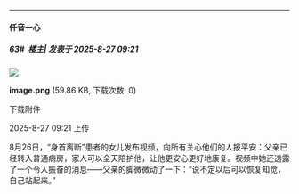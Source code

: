 ﻿
*****

####  仟音一心  
##### 63#         楼主| 发表于 2025-8-27 09:21

<img src="https://img.stage1st.com/forum/202508/27/092109p1m10mweqx5yzm5d.png" referrerpolicy="no-referrer">

<strong>image.png</strong> (59.86 KB, 下载次数: 0)

下载附件

2025-8-27 09:21 上传

8月26日，“身首离断”患者的女儿发布视频，向所有关心他们的人报平安：父亲已经转入普通病房，家人可以全天陪护他，让他更安心更好地康复。视频中她还透露了一个令人振奋的消息——父亲的脚微微动了一下：“说不定以后可以恢复知觉，自己站起来。”

